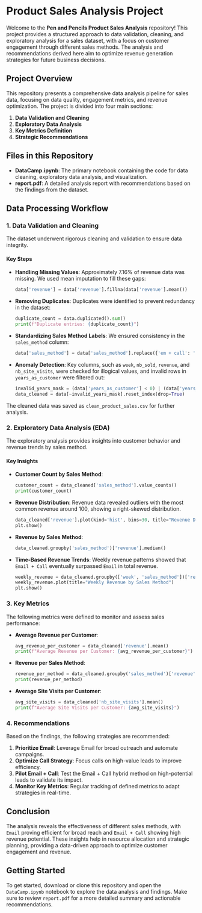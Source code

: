 # Product Sales Analysis Project

Welcome to the **Pen and Pencils Product Sales Analysis** repository! This project provides a structured approach to data validation, cleaning, and exploratory analysis for a sales dataset, with a focus on customer engagement through different sales methods. The analysis and recommendations derived here aim to optimize revenue generation strategies for future business decisions.

## Project Overview

This repository presents a comprehensive data analysis pipeline for sales data, focusing on data quality, engagement metrics, and revenue optimization. The project is divided into four main sections:

1. **Data Validation and Cleaning**
2. **Exploratory Data Analysis**
3. **Key Metrics Definition**
4. **Strategic Recommendations**

## Files in this Repository

- **DataCamp.ipynb**: The primary notebook containing the code for data cleaning, exploratory data analysis, and visualization.
- **report.pdf**: A detailed analysis report with recommendations based on the findings from the dataset.

## Data Processing Workflow

### 1. Data Validation and Cleaning

The dataset underwent rigorous cleaning and validation to ensure data integrity.

#### Key Steps

- **Handling Missing Values**: Approximately 7.16% of revenue data was missing. We used mean imputation to fill these gaps:
  ```python
  data['revenue'] = data['revenue'].fillna(data['revenue'].mean())
  ```
- **Removing Duplicates**: Duplicates were identified to prevent redundancy in the dataset:
  ```python
  duplicate_count = data.duplicated().sum()
  print(f"Duplicate entries: {duplicate_count}")
  ```
- **Standardizing Sales Method Labels**: We ensured consistency in the `sales_method` column:
  ```python
  data['sales_method'] = data['sales_method'].replace({'em + call': 'Email + Call'})
  ```
- **Anomaly Detection**: Key columns, such as `week`, `nb_sold`, `revenue`, and `nb_site_visits`, were checked for illogical values, and invalid rows in `years_as_customer` were filtered out:
  ```python
  invalid_years_mask = (data['years_as_customer'] < 0) | (data['years_as_customer'] > (current_year - 1984))
  data_cleaned = data[~invalid_years_mask].reset_index(drop=True)
  ```
  
The cleaned data was saved as `clean_product_sales.csv` for further analysis.

### 2. Exploratory Data Analysis (EDA)

The exploratory analysis provides insights into customer behavior and revenue trends by sales method.

#### Key Insights

- **Customer Count by Sales Method**:
  ```python
  customer_count = data_cleaned['sales_method'].value_counts()
  print(customer_count)
  ```
- **Revenue Distribution**: Revenue data revealed outliers with the most common revenue around 100, showing a right-skewed distribution.
  ```python
  data_cleaned['revenue'].plot(kind='hist', bins=30, title="Revenue Distribution")
  plt.show()
  ```
- **Revenue by Sales Method**:
  ```python
  data_cleaned.groupby('sales_method')['revenue'].median()
  ```
- **Time-Based Revenue Trends**: Weekly revenue patterns showed that `Email + Call` eventually surpassed `Email` in total revenue.
  ```python
  weekly_revenue = data_cleaned.groupby(['week', 'sales_method'])['revenue'].sum().unstack()
  weekly_revenue.plot(title="Weekly Revenue by Sales Method")
  plt.show()
  ```

### 3. Key Metrics

The following metrics were defined to monitor and assess sales performance:

- **Average Revenue per Customer**:
  ```python
  avg_revenue_per_customer = data_cleaned['revenue'].mean()
  print(f"Average Revenue per Customer: {avg_revenue_per_customer}")
  ```
- **Revenue per Sales Method**:
  ```python
  revenue_per_method = data_cleaned.groupby('sales_method')['revenue'].sum()
  print(revenue_per_method)
  ```
- **Average Site Visits per Customer**:
  ```python
  avg_site_visits = data_cleaned['nb_site_visits'].mean()
  print(f"Average Site Visits per Customer: {avg_site_visits}")
  ```

### 4. Recommendations

Based on the findings, the following strategies are recommended:

1. **Prioritize Email**: Leverage Email for broad outreach and automate campaigns.
2. **Optimize Call Strategy**: Focus calls on high-value leads to improve efficiency.
3. **Pilot Email + Call**: Test the Email + Call hybrid method on high-potential leads to validate its impact.
4. **Monitor Key Metrics**: Regular tracking of defined metrics to adapt strategies in real-time.

## Conclusion

The analysis reveals the effectiveness of different sales methods, with `Email` proving efficient for broad reach and `Email + Call` showing high revenue potential. These insights help in resource allocation and strategic planning, providing a data-driven approach to optimize customer engagement and revenue.

## Getting Started

To get started, download or clone this repository and open the `DataCamp.ipynb` notebook to explore the data analysis and findings. Make sure to review `report.pdf` for a more detailed summary and actionable recommendations.
